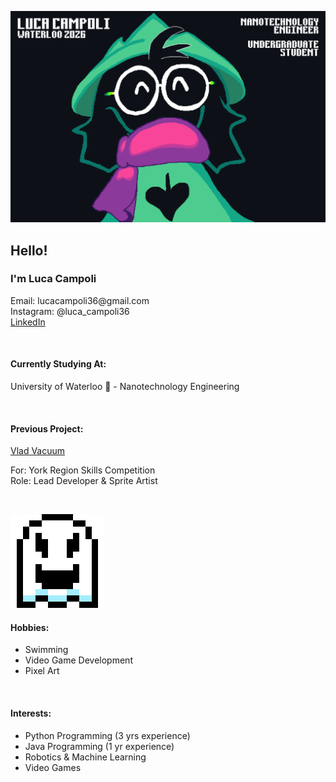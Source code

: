 <!-- <p style="color:#f2eee8;font-family:verdana"> text formatting -->

![Luca Campoli, uWaterloo '26, Nanotechnology Engineer, Undergraduate Student](ralseibanner.png)

<h2>Hello!</h2>

<h3>I'm Luca Campoli</h3>
<p>
Email: lucacampoli36@gmail.com <br>
Instagram: @luca_campoli36 <br>
<a href="www.linkedin.com/in/luca-campoli-64059b202">LinkedIn</a>
</p>
<br>

<h4>Currently Studying At:</h4>
<p>University of Waterloo 🦆 - Nanotechnology Engineering</p>
<br>

<h4>Previous Project:</h4>
<a href="https://github.com/LucaCampoli/Vlad-Vacuum">Vlad Vacuum</a><br>

<p>
For: York Region Skills Competition <br>
Role: Lead Developer & Sprite Artist
</p>
<br>

![Ghost Sprite](Ghost.gif)

<h4>Hobbies:</h4>
<ul>
<li> Swimming
<li> Video Game Development
<li> Pixel Art
</ul>
<br>

<h4>Interests:</h4>
<ul>
<li> Python Programming (3 yrs experience)
<li> Java Programming (1 yr experience)
<li> Robotics & Machine Learning
<li> Video Games
</ul>